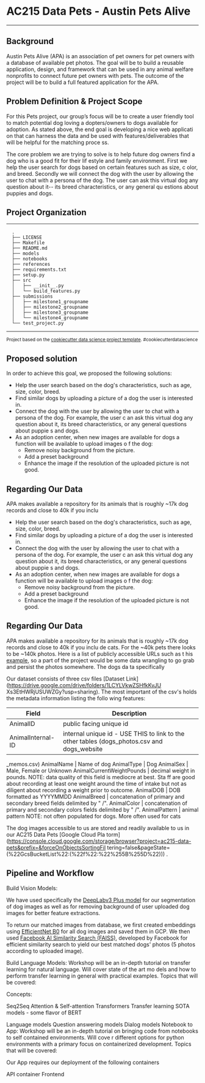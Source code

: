 # **AC215 Data Pets - Austin Pets Alive**

------

## Background

Austin Pets Alive (APA) is an association of pet owners for pet owners with a database of available pet photos.
 The goal will be to build a reusable application, design, and framework that can be used in any animal welfare
 nonprofits to connect future pet owners with pets. The outcome of the project will be to build a full featured
 application for the APA.

## Problem Definition & Project Scope

For this Pets project, our group’s focus will be to create a user friendly tool to match potential dog loving a
dopters/owners to dogs available for adoption. As stated above, the end goal is developing a nice web applicati
on that can harness the data and be used with features/deliverables that will be helpful for the matching proce
ss.

The core problem we are trying to solve is to help future dog owners find a dog who is a good fit for their lif
estyle and family environment. First we help the user search for dogs based on certain features such as size, c
olor, and breed. Secondly we will connect the dog with the user by allowing the user to chat with a persona of
the dog. The user can ask this virtual dog any question about it-- its breed characteristics, or any general qu
estions about puppies and dogs.

## Project Organization
------------
      .
      ├── LICENSE
      ├── Makefile
      ├── README.md
      ├── models
      ├── notebooks
      ├── references
      ├── requirements.txt
      ├── setup.py
      ├── src
      │   ├── __init__.py
      │   └── build_features.py
      ├── submissions
      │   ├── milestone1_groupname
      │   ├── milestone2_groupname
      │   ├── milestone3_groupname
      │   └── milestone4_groupname
      └── test_project.py

--------

<p><small>Project based on the <a target="_blank" href="https://drivendata.github.io/cookiecutter-data-science/
">cookiecutter data science project template</a>. #cookiecutterdatascience</small></p>

## Proposed solution

In order to achieve this goal, we proposed the following solutions:

- Help the user search based on the dog's characteristics, such as age, size, color, breed.
- Find similar dogs by uploading a picture of a dog the user is interested in.
- Connect the dog with the user by allowing the user to chat with a persona of the dog. For example, the user c
an ask this virtual dog any question about it, its breed characteristics, or any general questions about puppie
s and dogs.
- As an adoption center, when new images are available for dogs a function will be available to upload images o
f the dog:
    * Remove noisy background from the picture.
    * Add a preset background
    * Enhance the image if the resolution of the uploaded picture is not good.


## Regarding Our Data

APA makes available a repository for its animals that is roughly ~17k dog records and close to 40k if you inclu
- Help the user search based on the dog's characteristics, such as age, size, color, breed.
- Find similar dogs by uploading a picture of a dog the user is interested in.
- Connect the dog with the user by allowing the user to chat with a persona of the dog. For example, the user c
an ask this virtual dog any question about it, its breed characteristics, or any general questions about puppie
s and dogs.
- As an adoption center, when new images are available for dogs a function will be available to upload images o
f the dog:
    * Remove noisy background from the picture.
    * Add a preset background
    *  Enhance the image if the resolution of the uploaded picture is not good.


## Regarding Our Data

APA makes available a repository for its animals that is roughly ~17k dog records and close to 40k if you inclu
de cats. For the ~40k pets there looks to be ~140k photos. Here is a list of publicly accessible URLs such as t
his [example](https://www.shelterluv.com/sites/default/files/animal_pics/464/2018/07/11/21/20180711213702.png),
 so a part of the project would be some data wrangling to go grab and persist the photos somewhere. The dogs da
ta specifically

Our dataset consists of three csv files [Dataset Link](https://drive.google.com/drive/folders/1LCYLVkwZSHfkKvJU
Xs3EtHWRjUSUWZGy?usp=sharing). The most important of the csv's holds the metadata information listing the follo
wing features:

| Field | Description |
|---|---|
AnimalID | public facing unique id
AnimalInternal-ID | internal unique id - USE THIS to link to the other tables (dogs_photos.csv and dogs_website
_memos.csv)
AnimalName | Name of dog
AnimalType | Dog
AnimalSex | Male, Female or Unknown
AnimalCurrentWeightPounds | decimal weight in pounds. NOTE: data quality of this field is mediocre at best. Sta
ff are good about recording at least one weight around the time of intake but not as diligent about recording a
 weight prior to outcome.
AnimalDOB | DOB formatted as YYYYMMDD
AnimalBreed | concatenation of primary and secondary breed fields delimited by " /".
AnimalColor | concatenation of primary and secondary colors fields delimited by " /".
AnimalPattern | animal pattern NOTE: not often populated for dogs. More often used for cats

The dog images accessible to us are stored and readily available to us in our AC215 Data Pets [Google Cloud Pla
torm](https://console.cloud.google.com/storage/browser?project=ac215-data-pets&prefix=&forceOnObjectsSortingFil
tering=false&pageState=(%22GcsBucketList%22:(%22f%22:%22%255B%255D%22))) .


## __Pipeline and Workflow__

Build Vision Models:

We have used specifically the [DeepLabv3 Plus model](https://github.com/AvivSham/DeepLabv3) for our segmentation of dog images as well as for removing background of user uploaded dog images for better feature extractions.

To return our matched images from database, we first created embeddings using [EfficientNet B0](https://arxiv.org/pdf/1905.11946.pdf) for all dog images and saved them in GCP. We then used [Facebook AI Similarity Search (FAISS)](https://github.com/facebookresearch/faiss), developed by Facebook for efficient similarity search to yield our best matched dogs' photos (5 photos according to uploaded image).



Build Language Models:
Workshop will be an in-depth tutorial on transfer learning for natural language. Will cover state of the art mo
dels and how to perform transfer learning in general with practical examples. Topics that will be covered:

Concepts:

Seq2Seq
Attention & Self-attention
Transformers
Transfer learning
SOTA models - some flavor of BERT

Language models
Question answering models
Dialog models
Notebook to App:
Workshop will be an in-depth tutorial on bringing code from notebooks to self contained environments. Will cove
r different options for python environments with a primary focus on containerized development. Topics that will
 be covered:

Our App requires our deployment of the following containers

API container
Frontend

